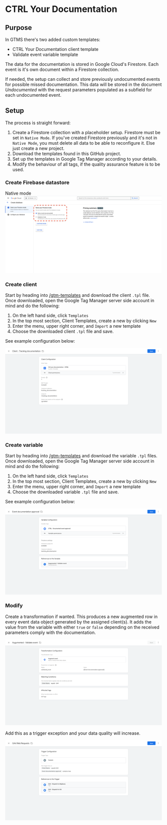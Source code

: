# CTRL Your Documentation
## Purpose
In GTMS there's two added custom templates:
- CTRL Your Documentation client template
- Validate event variable template

The data for the documentation is stored in Google Cloud's Firestore. Each event is it's own document within a Firestore collection.

If needed, the setup can collect and store previously undocumented events for possible missed documentation. This data will be stored in the document *Undocumented* with the request parameters populated as a subfield for each undocumented event. 
## Setup
The process is straight forward:
1. Create a Firestore collection with a placeholder setup. Firestore must be set in `Native Mode`. If you've created Firestore previously and it's not in `Native Mode`, you must delete all data to be able to reconfigure it. Else just create a new project.
2. Download the templates found in this GitHub project.
3. Set up the templates in Google Tag Manager according to your details.
4. Modify the behaviour of all tags, if the quality assurance feature is to be used.
### Create Firebase datastore
Native mode
![firestore_native_mode](img/firestore_native_mode.png)

### Create client
Start by heading into [/gtm-templates](/gtm-templates) and download the client `.tpl` file. Once downloaded, open the Google Tag Manager server side account in mind and do the following:
1. On the left hand side, click `Templates`
2. In the top most section, Client Templates, create a new by clicking `New`
3. Enter the menu, upper right corner, and `Import` a new template
4. Choose the downloaded client `.tpl` file and save.

See example configuration below:

![gtm_client_setup](img/gtm_client_setup.png)
### Create variable
Start by heading into [/gtm-templates](/gtm-templates) and download the variable `.tpl` files. Once downloaded, open the Google Tag Manager server side account in mind and do the following:
1. On the left hand side, click `Templates`
2. In the top most section, Client Templates, create a new by clicking `New`
3. Enter the menu, upper right corner, and `Import` a new template
4. Choose the downloaded variable `.tpl` file and save.

See example configuration below:

![gtm_variable_setup](img/gtm_variable_setup.png)
### Modify 
Create a transformation if wanted. This produces a new augmented row in every event data object generated by the assigned client(s). It adds the value from the variable with either `true` or `false` depending on the received parameters comply with the documentation.


![gtm_transformation_approval 1](img/gtm_transformation_approval%201.png)

Add this as a trigger exception and your data quality will increase.

![gtm_trigger_exception'](img/gtm_trigger_exception'.png)